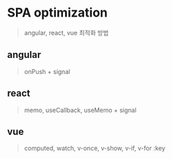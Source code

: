 # SPA optimization

> angular, react, vue 최적화 방법

## angular

> onPush + signal

## react

> memo, useCallback, useMemo + signal

## vue

> computed, watch, v-once, v-show, v-if, v-for :key
